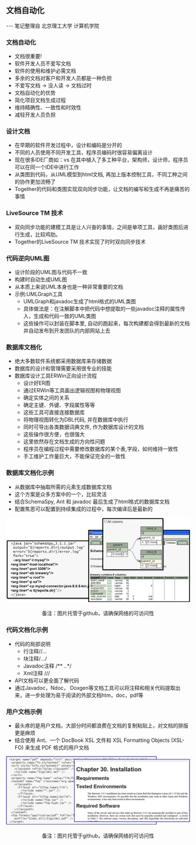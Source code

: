 文档自动化
---

--- 笔记整理自 北京理工大学 计算机学院

### 文档自动化

- 文档很重要!
- 软件开发人员不爱写文档
- 软件的使用和维护必需文档
- 多余的文档对客户和开发人员都是一种负担 
- 不爱写文档 -> 没人读 -> 文档过时
- 文档自动化的优势
- 简化项目文档生成过程
- 维持精确性、一致性和时效性 
- 减轻开发人员负担

### 设计文档

- 在早期的软件开发过程中，设计和编码是分开的
- 不同的人员使用不同开发工具，程序员编码时很容易偏离设计
- 现在很多IDE厂商如：vs 在其中植入了多工种平台，架构师，设计师，程序员可以在同一个IDE中进行工作
- 从类图到代码，从UML模型到html文档, 再加上版本控制工具，不同工种之间的协作更加流畅了
- Together的代码和类图实现双向同步功能，让文档的编写和生成不再是痛苦的事情

### LiveSource TM 技术

- 双向同步功能的建模工具是让人兴奋的事情，之间是单项工具，画好类图后进行生成，比较鸡肋。
- Together的LiveSource TM 技术实现了时时双向同步技术

### 代码逆向UML图

- 设计阶段的UML图与代码不一致 
- 构建时自动生成UML图
- 从本质上来说UML本身也是一种非常重要的文档
- 示例:UMLGraph工具
    * UMLGraph和javadoc生成了html格式的UML类图
    * 具体做法是：在注解脚本中把代码中想提取的一些javadoc注释的属性传入，生成和代码一致的UML类图
    * 这些操作可以封装在脚本里, 自动的跑起来，每次构建都会得到最新的文档并自动发布到开发团队的内部网站上去

### 数据库文档化

- 绝大多数软件系统都采用数据库来存储数据
- 数据库的设计和管理需要采用很专业的技能
- 数据库设计工具ERWin正向设计流程
    * 设计好ER图
    * 通过ERWin等工具画出逻辑视图和物理视图
    * 确定实体之间的关系
    * 确定主键、外键、字段属性等等
    * 这些工具可直接连接数据库
    * 将物理视图转化为DBL代码, 并在数据库中执行
    * 同时可导出各类数据词典文件, 作为数据库设计的文档
    * 这些操作很方便，也很强大
    * 这里依然存在文档生成的方向性问题
    * 程序员在编程过程中需要修改数据库的某个表,字段，如何维持一致性
    * 手工维护工作量巨大，不能保证完全的一致性

### 数据库文档化示例

- 从数据库中抽取所需的元素生成数据库文档
- 这个方案是众多方案中的一个，比较灵活
- 结合SchemaSpy, Ant 和 javadoc 最后生成了html格式的数据库文档
- 配置焦恩可以配置到持续集成的过程中，每次编译后是最新的

<div align="center">
    <img width="800" src="./screenshot/42.jpg">
    <br />
    <br />
    <div style="text-align:center">备注：图片托管于github，请确保网络的可访问性</div>
</div>

### 代码文档化示例

- 代码的局部说明 
    * 行注释//...
    * 块注释/*...*/ 
    * Javadoc注释 /** ..*/ 
    * Xml注释 ///
- API文档可以更全面了解代码
- 通过Javadoc，Ndoc， Doxgen等文档工具可以将注释和相关代码提取出来，进一步处理为易于阅读的外部文档htm，doc，pdf等

### 用户文档示例

- 最头疼的是用户文档，大部分时间都浪费在文档的复制粘贴上，对文档的排版更是麻烦
- 结合使用 Ant、一个 DocBook XSL 文件和 XSL Formatting Objects (XSL-FO) 来生成 PDF 格式的用户文档

<div align="center">
    <img width="800" src="./screenshot/43.jpg">
    <br />
    <br />
    <div style="text-align:center">备注：图片托管于github，请确保网络的可访问性</div>
</div>